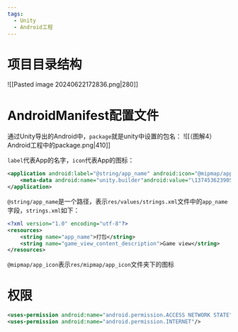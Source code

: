 ```yaml
---
tags:
  - Unity
  - Android工程
---
```


# 项目目录结构
![[Pasted image 20240622172836.png|280]]
# AndroidManifest配置文件

通过Unity导出的Android中，`package`就是unity中设置的包名：
![[（图解4）Android工程中的package.png|410]]

`label`代表App的名字，`icon`代表App的图标：
```XML
<application android:label="@string/app_name" android:icon="@mipmap/app_icon">
	<meta-data android:name="unity.builder"android:value="\1374536239054"/>
</application>
```
`@string/app_name`是一个路径，表示`res/values/strings.xml`文件中的`app_name`字段，`strings.xml`如下：
```xml
<?xml version="1.0" encoding="utf-8"?>
<resources>
	<string name="app_name">打包</string>
	<string name="game_view_content_description">Game view</string>
</resources>
```

`@mipmap/app_icon`表示`res/mipmap/app_icon`文件夹下的图标

# 权限

```XML
<uses-permission android:name="android.permission.ACCESS NETWORK STATE"/>
<uses-permission android:name="android.permission.INTERNET"/>
```

